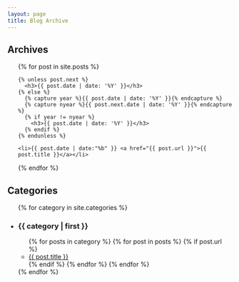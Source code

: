 ```yaml
---
layout: page
title: Blog Archive
---
```


<h2>Archives</h2>
<ul>
  {% for post in site.posts %}

    {% unless post.next %}
      <h3>{{ post.date | date: '%Y' }}</h3>
    {% else %}
      {% capture year %}{{ post.date | date: '%Y' }}{% endcapture %}
      {% capture nyear %}{{ post.next.date | date: '%Y' }}{% endcapture %}
      {% if year != nyear %}
        <h3>{{ post.date | date: '%Y' }}</h3>
      {% endif %}
    {% endunless %}

    <li>{{ post.date | date:"%b" }} <a href="{{ post.url }}">{{ post.title }}</a></li>
  {% endfor %}
</ul>


<h2 id="categories">Categories</h2>
<ul>
{% for category in site.categories %}
  <li><h3>{{ category | first }}</h3>
    <ul>
    {% for posts in category %}
      {% for post in posts %}
       {% if post.url %} 
        <li><a href="{{ post.url }}">{{ post.title }}</a></li>
       {% endif %}
      {% endfor %}
    {% endfor %}
    </ul>
  </li>
{% endfor %}
